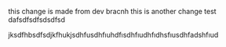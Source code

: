 this change is made from dev bracnh
this is another change test
dafsdfsdfsdsdfsd

jksdfhbsdfsdjkfhukjsdhfusdhfıuhdfısdhfıudhfıdhsfıusdhfadshfıud
